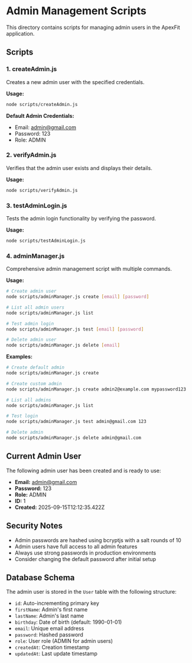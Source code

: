 # Admin Management Scripts

This directory contains scripts for managing admin users in the ApexFit application.

## Scripts

### 1. createAdmin.js
Creates a new admin user with the specified credentials.

**Usage:**
```bash
node scripts/createAdmin.js
```

**Default Admin Credentials:**
- Email: admin@gmail.com
- Password: 123
- Role: ADMIN

### 2. verifyAdmin.js
Verifies that the admin user exists and displays their details.

**Usage:**
```bash
node scripts/verifyAdmin.js
```

### 3. testAdminLogin.js
Tests the admin login functionality by verifying the password.

**Usage:**
```bash
node scripts/testAdminLogin.js
```

### 4. adminManager.js
Comprehensive admin management script with multiple commands.

**Usage:**
```bash
# Create admin user
node scripts/adminManager.js create [email] [password]

# List all admin users
node scripts/adminManager.js list

# Test admin login
node scripts/adminManager.js test [email] [password]

# Delete admin user
node scripts/adminManager.js delete [email]
```

**Examples:**
```bash
# Create default admin
node scripts/adminManager.js create

# Create custom admin
node scripts/adminManager.js create admin2@example.com mypassword123

# List all admins
node scripts/adminManager.js list

# Test login
node scripts/adminManager.js test admin@gmail.com 123

# Delete admin
node scripts/adminManager.js delete admin@gmail.com
```

## Current Admin User

The following admin user has been created and is ready to use:

- **Email:** admin@gmail.com
- **Password:** 123
- **Role:** ADMIN
- **ID:** 1
- **Created:** 2025-09-15T12:12:35.422Z

## Security Notes

- Admin passwords are hashed using bcryptjs with a salt rounds of 10
- Admin users have full access to all admin features
- Always use strong passwords in production environments
- Consider changing the default password after initial setup

## Database Schema

The admin user is stored in the `User` table with the following structure:
- `id`: Auto-incrementing primary key
- `firstName`: Admin's first name
- `lastName`: Admin's last name
- `birthday`: Date of birth (default: 1990-01-01)
- `email`: Unique email address
- `password`: Hashed password
- `role`: User role (ADMIN for admin users)
- `createdAt`: Creation timestamp
- `updatedAt`: Last update timestamp






